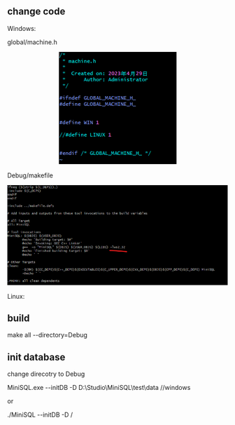 ## change code

Windows:

global/machine.h 
	
<p align="center">
	<img src='image/machine.png'>
</p>

Debug/makefile

<p align="center">
	<img src='image/linker.png'>
</p>

Linux:

## build
make all --directory=Debug

## init database
change direcotry to Debug

MiniSQL.exe --initDB -D D:\\Studio\\MiniSQL\\test\\data  //windows

or 

./MiniSQL --initDB -D /
